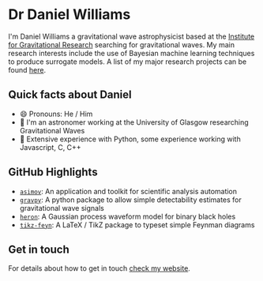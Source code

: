 # Dr Daniel Williams

I'm Daniel Williams a gravitational wave astrophysicist based at the [Institute for Gravitational Research](https://physics.glasgow.ac.uk/igr) searching for gravitational waves. My main research interests include the use of Bayesian machine learning techniques to produce surrogate models. 
A list of my major research projects can be found [here](https://daniel-williams.co.uk/about/research/).

## Quick facts about Daniel
- 😄 Pronouns: He / Him
- :telescope: I'm an astronomer working at the University of Glasgow researching Gravitational Waves
- :snake: Extensive experience with Python, some experience working with Javascript, C, C++

## GitHub Highlights

- [`asimov`](https://github.com/ligo-asimov/asimov): An application and toolkit for scientific analysis automation
- [`gravpy`](https://github.com/transientlunatic/gravpy): A python package to allow simple detectability estimates for gravitational wave signals
- [`heron`](https://github.com/transientlunatic/heron): A Gaussian process waveform model for binary black holes
- [`tikz-feyn`](https://github.com/transientlunatic/tikz-feyn): A LaTeX / TikZ package to typeset simple Feynman diagrams

## Get in touch
For details about how to get in touch [check my website](https://daniel-williams.co.uk/about/contact/). 


<!--
**transientlunatic/transientlunatic** is a ✨ _special_ ✨ repository because its `README.md` (this file) appears on your GitHub profile.

Here are some ideas to get you started:

- 🔭 I’m currently working on ...
- 🌱 I’m currently learning ...
- 👯 I’m looking to collaborate on ...
- 🤔 I’m looking for help with ...
- 💬 Ask me about ...
- 📫 How to reach me: ...

- ⚡ Fun fact: ...
-->
